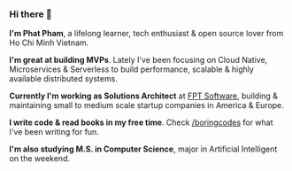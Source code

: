 ### Hi there 👋

**I'm Phat Pham**, a lifelong learner, tech enthusiast & open source lover from Ho Chi Minh Vietnam.

**I'm great at building MVPs**. Lately I've been focusing on Cloud Native, Microservices & Serverless to build performance, scalable & highly available distributed systems.

**Currently I'm working as Solutions Architect** at [FPT Software](https://www.fpt-software.com), building & maintaining small to medium scale startup companies in America & Europe.

**I write code & read books in my free time**. Check [/boringcodes](https://github.com/boringcodes) for what I've been writing for fun.

**I'm also studying M.S. in Computer Science**, major in Artificial Intelligent on the weekend.
